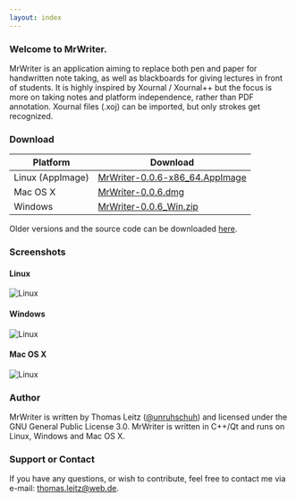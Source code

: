 ```yaml
---
layout: index
---
```


### Welcome to MrWriter.
MrWriter is an application aiming to replace both pen and paper for handwritten note taking, as well as blackboards for giving lectures in front of students. It is highly inspired by Xournal / Xournal++ but the focus is more on taking notes and platform independence, rather than PDF annotation. Xournal files (.xoj) can be imported, but only strokes get recognized.

### Download

| Platform | Download |
| --- | --- |
| Linux (AppImage) | [MrWriter-0.0.6-x86_64.AppImage](https://github.com/unruhschuh/MrWriter/releases/download/v0.0.6/MrWriter-0.0.6-x86_64.AppImage) |
| Mac OS X | [MrWriter-0.0.6.dmg](https://github.com/unruhschuh/MrWriter/releases/download/v0.0.6/MrWriter-0.0.6.dmg) |
| Windows | [MrWriter-0.0.6_Win.zip](https://github.com/unruhschuh/MrWriter/releases/download/v0.0.6/MrWriter-0.0.6_Win.zip) |

Older versions and the source code can be downloaded [here](https://github.com/unruhschuh/MrWriter/releases).

### Screenshots
#### Linux
![Linux](images/MrWriterLin.png)

#### Windows
![Linux](images/MrWriterWin.png)

#### Mac OS X
![Linux](images/MrWriterMac.png)

### Author
MrWriter is written by Thomas Leitz ([@unruhschuh](http://github.com/unruhschuh)) and licensed under the GNU General Public License 3.0. MrWriter is written in C++/Qt and runs on Linux, Windows and Mac OS X.

### Support or Contact
If you have any questions, or wish to contribute, feel free to contact me via e-mail: thomas.leitz@web.de.

